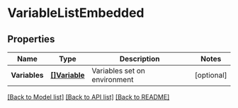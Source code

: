 # VariableListEmbedded

## Properties

Name | Type | Description | Notes
------------ | ------------- | ------------- | -------------
**Variables** | [**[]Variable**](Variable.md) | Variables set on environment | [optional] 

[[Back to Model list]](../README.md#documentation-for-models) [[Back to API list]](../README.md#documentation-for-api-endpoints) [[Back to README]](../README.md)


